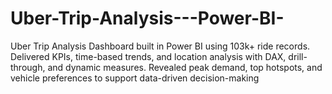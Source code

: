 # Uber-Trip-Analysis---Power-BI-
Uber Trip Analysis Dashboard built in Power BI using 103k+ ride records. Delivered KPIs, time-based trends, and location analysis with DAX, drill-through, and dynamic measures. Revealed peak demand, top hotspots, and vehicle preferences to support data-driven decision-making
